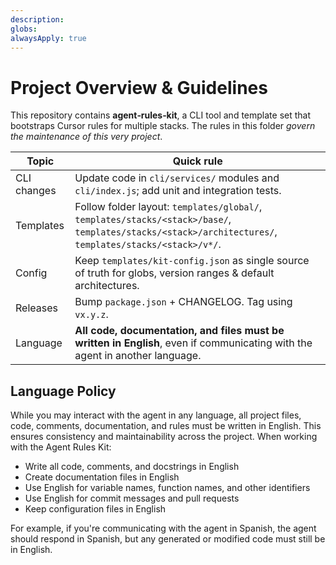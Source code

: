 ```yaml
---
description:
globs:
alwaysApply: true
---
```


# Project Overview & Guidelines

This repository contains **agent‑rules‑kit**, a CLI tool and template set that bootstraps Cursor rules for multiple stacks.
The rules in this folder _govern the maintenance of this very project_.

| Topic       | Quick rule                                                                                                                                              |
| ----------- | ------------------------------------------------------------------------------------------------------------------------------------------------------- |
| CLI changes | Update code in `cli/services/` modules and `cli/index.js`; add unit and integration tests.                                                              |
| Templates   | Follow folder layout: `templates/global/`, `templates/stacks/<stack>/base/`, `templates/stacks/<stack>/architectures/`, `templates/stacks/<stack>/v*/`. |
| Config      | Keep `templates/kit-config.json` as single source of truth for globs, version ranges & default architectures.                                           |
| Releases    | Bump `package.json` + CHANGELOG. Tag using `vx.y.z`.                                                                                                    |
| Language    | **All code, documentation, and files must be written in English**, even if communicating with the agent in another language.                            |

## Language Policy

While you may interact with the agent in any language, all project files, code, comments, documentation, and rules must be written in English. This ensures consistency and maintainability across the project. When working with the Agent Rules Kit:

-   Write all code, comments, and docstrings in English
-   Create documentation files in English
-   Use English for variable names, function names, and other identifiers
-   Use English for commit messages and pull requests
-   Keep configuration files in English

For example, if you're communicating with the agent in Spanish, the agent should respond in Spanish, but any generated or modified code must still be in English.
